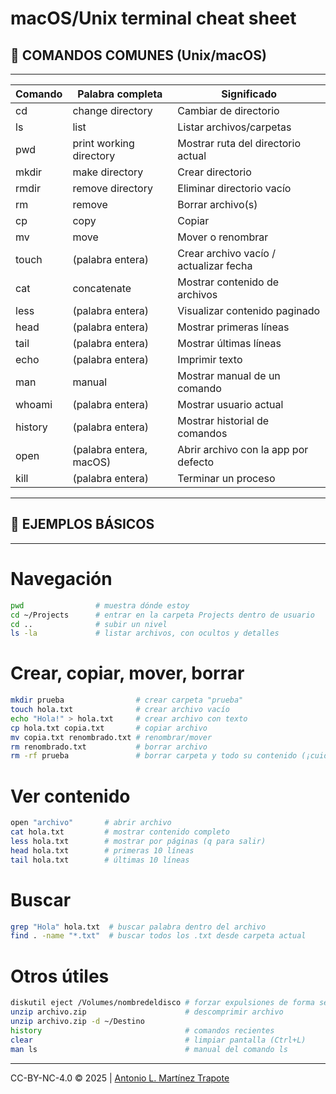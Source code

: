 
# macOS/Unix terminal cheat sheet

## 📂 COMANDOS COMUNES (Unix/macOS)
---

Comando | Palabra completa           | Significado
--------|----------------------------|-------------------------------
cd      | change directory           | Cambiar de directorio
ls      | list                       | Listar archivos/carpetas
pwd     | print working directory    | Mostrar ruta del directorio actual
mkdir   | make directory             | Crear directorio
rmdir   | remove directory           | Eliminar directorio vacío
rm      | remove                     | Borrar archivo(s)
cp      | copy                       | Copiar
mv      | move                       | Mover o renombrar
touch   | (palabra entera)           | Crear archivo vacío / actualizar fecha
cat     | concatenate                | Mostrar contenido de archivos
less    | (palabra entera)           | Visualizar contenido paginado
head    | (palabra entera)           | Mostrar primeras líneas
tail    | (palabra entera)           | Mostrar últimas líneas
echo    | (palabra entera)           | Imprimir texto
man     | manual                     | Mostrar manual de un comando
whoami  | (palabra entera)           | Mostrar usuario actual
history | (palabra entera)           | Mostrar historial de comandos
open    | (palabra entera, macOS)    | Abrir archivo con la app por defecto
kill    | (palabra entera)           | Terminar un proceso

---

## 📖 EJEMPLOS BÁSICOS
---

# Navegación
```bash
pwd                # muestra dónde estoy
cd ~/Projects      # entrar en la carpeta Projects dentro de usuario
cd ..              # subir un nivel
ls -la             # listar archivos, con ocultos y detalles
```

# Crear, copiar, mover, borrar
```bash
mkdir prueba                # crear carpeta "prueba"
touch hola.txt              # crear archivo vacío
echo "Hola!" > hola.txt     # crear archivo con texto
cp hola.txt copia.txt       # copiar archivo
mv copia.txt renombrado.txt # renombrar/mover
rm renombrado.txt           # borrar archivo
rm -rf prueba               # borrar carpeta y todo su contenido (¡cuidado!)
```

# Ver contenido
```bash
open "archivo"       # abrir archivo  
cat hola.txt         # mostrar contenido completo
less hola.txt        # mostrar por páginas (q para salir)
head hola.txt        # primeras 10 líneas
tail hola.txt        # últimas 10 líneas
```

# Buscar
```bash
grep "Hola" hola.txt  # buscar palabra dentro del archivo
find . -name "*.txt"  # buscar todos los .txt desde carpeta actual
```

# Otros útiles
```bash
diskutil eject /Volumes/nombredeldisco # forzar expulsiones de forma segura
unzip archivo.zip                      # descomprimir archivo
unzip archivo.zip -d ~/Destino 
history                                # comandos recientes
clear                                  # limpiar pantalla (Ctrl+L)
man ls                                 # manual del comando ls
```

---
CC-BY-NC-4.0 &copy; 2025 | [Antonio L. Martínez Trapote](https://github.com/antoniotrapote) 